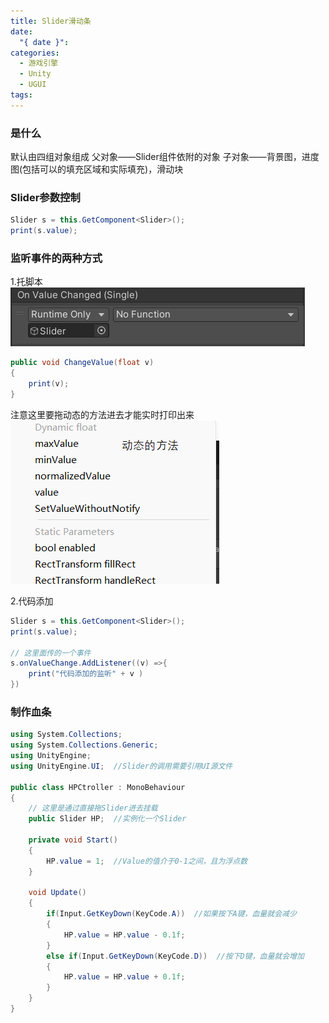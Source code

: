 ```yaml
---
title: Slider滑动条
date:
  "{ date }": 
categories:
  - 游戏引擎
  - Unity
  - UGUI
tags:
---
```


### 是什么

默认由四组对象组成
父对象——Slider组件依附的对象
子对象——背景图，进度图(包括可以的填充区域和实际填充)，滑动块


### Slider参数控制

```C#
Slider s = this.GetComponent<Slider>();
print(s.value);
```

### 监听事件的两种方式
1.托脚本
![](../../../../img/beishang20250118130318380.png)
```C#
public void ChangeValue(float v)
{
	print(v);
}
```
注意这里要拖动态的方法进去才能实时打印出来
![](../../../../img/beishang20250118130118616.png)

2.代码添加
```C#
Slider s = this.GetComponent<Slider>();
print(s.value);

// 这里面传的一个事件
s.onValueChange.AddListener((v) =>{
	print("代码添加的监听" + v )
})
```

### 制作血条
```C#
using System.Collections;
using System.Collections.Generic;
using UnityEngine;
using UnityEngine.UI;  //Slider的调用需要引用UI源文件

public class HPCtroller : MonoBehaviour
{
	// 这里是通过直接拖Slider进去挂载
    public Slider HP;  //实例化一个Slider

    private void Start()
    {
        HP.value = 1;  //Value的值介于0-1之间，且为浮点数
    }

    void Update()
    {
        if(Input.GetKeyDown(KeyCode.A))  //如果按下A键，血量就会减少
        {
            HP.value = HP.value - 0.1f;  
        }
        else if(Input.GetKeyDown(KeyCode.D))  //按下D键，血量就会增加
        {
            HP.value = HP.value + 0.1f;
        }
    }
}
```